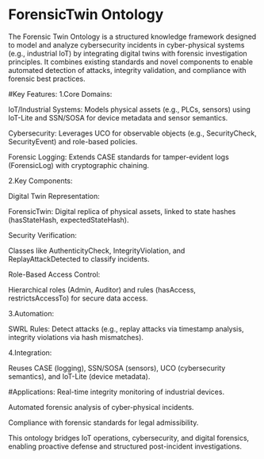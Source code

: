 # ForensicTwin Ontology
The Forensic Twin Ontology is a structured knowledge framework designed to model and analyze cybersecurity incidents in cyber-physical systems (e.g., industrial IoT) by integrating digital twins with forensic investigation principles. It combines existing standards and novel components to enable automated detection of attacks, integrity validation, and compliance with forensic best practices.

#Key Features:
1.Core Domains:

IoT/Industrial Systems: Models physical assets (e.g., PLCs, sensors) using IoT-Lite and SSN/SOSA for device metadata and sensor semantics.

Cybersecurity: Leverages UCO for observable objects (e.g., SecurityCheck, SecurityEvent) and role-based policies.

Forensic Logging: Extends CASE standards for tamper-evident logs (ForensicLog) with cryptographic chaining.

2.Key Components:

Digital Twin Representation:

ForensicTwin: Digital replica of physical assets, linked to state hashes (hasStateHash, expectedStateHash).

Security Verification:

Classes like AuthenticityCheck, IntegrityViolation, and ReplayAttackDetected to classify incidents.

Role-Based Access Control:

Hierarchical roles (Admin, Auditor) and rules (hasAccess, restrictsAccessTo) for secure data access.

3.Automation:

SWRL Rules: Detect attacks (e.g., replay attacks via timestamp analysis, integrity violations via hash mismatches).

4.Integration:

Reuses CASE (logging), SSN/SOSA (sensors), UCO (cybersecurity semantics), and IoT-Lite (device metadata).

#Applications:
Real-time integrity monitoring of industrial devices.

Automated forensic analysis of cyber-physical incidents.

Compliance with forensic standards for legal admissibility.

This ontology bridges IoT operations, cybersecurity, and digital forensics, enabling proactive defense and structured post-incident investigations.
